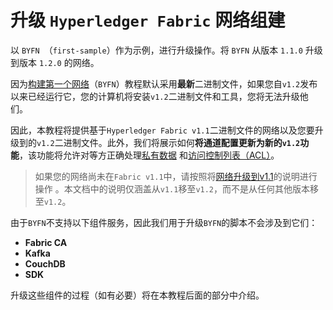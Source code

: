 # 升级 `Hyperledger Fabric` 网络组建

以 `BYFN `（`first-sample`）作为示例，进行升级操作。将 `BYFN` 从版本 `1.1.0` 升级到版本 `1.2.0` 的网络。

因为[构建第一个网络](https://hyperledger-fabric.readthedocs.io/en/release-1.2/build_network.html)（`BYFN`）教程默认采用**最新**二进制文件，如果您自`v1.2`发布以来已经运行它，您的计算机将安装`v1.2`二进制文件和工具，您将无法升级他们。

因此，本教程将提供基于`Hyperledger Fabric v1.1`二进制文件的网络以及您要升级到的`v1.2`二进制文件。此外，我们将展示如何**将通道配置更新为新的`v1.2`功能**，该功能将允许对等方正确处理[私有数据](https://hyperledger-fabric.readthedocs.io/en/release-1.2/private-data/private-data.html) 和[访问控制列表（ACL）](https://hyperledger-fabric.readthedocs.io/en/release-1.2/access_control.html)。

> 如果您的网络尚未在`Fabric v1.1`中，请按照将[网络升级到v1.1](http://hyperledger-fabric.readthedocs.io/en/release-1.1/upgrading_your_network_tutorial.html)的说明进行操作 。本文档中的说明仅涵盖从`v1.1`移至`v1.2`，而不是从任何其他版本移至`v1.2`。

由于`BYFN`不支持以下组件服务，因此我们用于升级`BYFN`的脚本不会涉及到它们：

- **Fabric CA**
- **Kafka**
- **CouchDB**
- **SDK**

 升级这些组件的过程（如有必要）将在本教程后面的部分中介绍。



